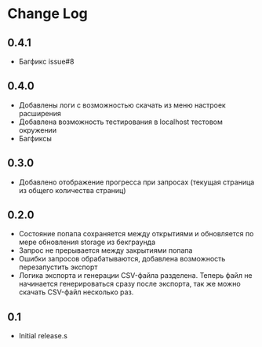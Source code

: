 # Change Log

## 0.4.1

- Багфикс issue#8

## 0.4.0

- Добавлены логи с возможностью скачать из меню настроек расширения
- Добавлена возможность тестирования в localhost тестовом окружении
- Багфиксы

## 0.3.0

- Добавлено отображение прогресса при запросах (текущая страница из общего количества страниц)

## 0.2.0

- Состояние попапа сохраняется между открытиями и обновляется по мере обновления storage из бекграунда
- Запрос не прерывается между закрытиями попапа
- Ошибки запросов обрабатываются, добавлена возможность перезапустить экспорт
- Логика экспорта и генерации CSV-файла разделена. Теперь файл не начинается генерироваться сразу после экспорта, так же можно скачать CSV-файл несколько раз.

## 0.1

- Initial release.s
